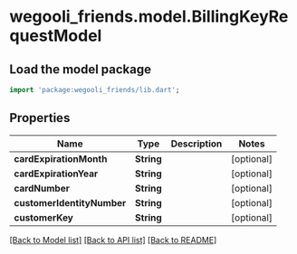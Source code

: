 # wegooli_friends.model.BillingKeyRequestModel

## Load the model package

```dart
import 'package:wegooli_friends/lib.dart';
```

## Properties

| Name                       | Type       | Description | Notes      |
| -------------------------- | ---------- | ----------- | ---------- |
| **cardExpirationMonth**    | **String** |             | [optional] |
| **cardExpirationYear**     | **String** |             | [optional] |
| **cardNumber**             | **String** |             | [optional] |
| **customerIdentityNumber** | **String** |             | [optional] |
| **customerKey**            | **String** |             | [optional] |

[[Back to Model list]](../README.md#documentation-for-models)
[[Back to API list]](../README.md#documentation-for-api-endpoints)
[[Back to README]](../README.md)
